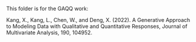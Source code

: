 This folder is for the GAQQ work:

Kang, X., Kang, L., Chen, W., and Deng, X. (2022). A Generative Approach to Modeling Data with Qualitative and Quantitative Responses, Journal of Multivariate Analysis, 190, 104952.
